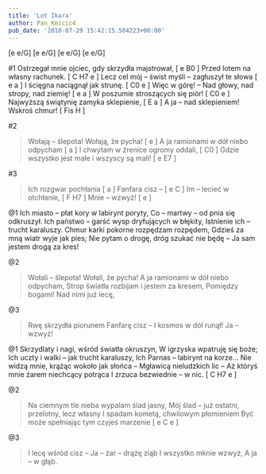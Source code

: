 ```yaml
---
title: 'Lot Ikara'
author: Pan_Kmicic4
pub_date: '2018-07-29 15:42:15.504223+00:00'
---
```


[e e/G]
[e e/G]
[e e/G]
[e e/G]

#1
Ostrzegał mnie ojciec, gdy skrzydła majstrował, [ e B0 ]
Przed lotem na własny rachunek. [ C H7 e ]
Lecz cel mój – świst myśli – zagłuszył te słowa [ e a ]
I ścięgna naciągnął jak strunę. [ C0 e ]
Więc w górę! – Nad głowy, nad stropy, nad ziemię! [ e a ]
W poszumie stroszących się piór! [ C0 e ]
Najwyższą świątynię zamyka sklepienie, [ E a ]
A ja – nad sklepieniem! Wskroś chmur! [ Fis H ]

#2
>Wołają – ślepota! Wołają, że pycha! [ e ]
>A ja ramionami w dół niebo odpycham [ a ]
>I chwytam w źrenice ogromy oddali, [ C0 ]
>Gdzie wszystko jest małe i wszyscy są mali! [ e E7 ]

#3
>Ich rozgwar pochłania [ a ]
>Fanfara cisz – [ e C ]
>Im – lecieć w otchłanie, [ F H7 ]
>Mnie – wzwyż! [ e ]

@1
Ich miasto – płat kory w labirynt poryty,
Co – martwy – od pnia się odkruszył.
Ich państwo – garść wysp dryfujących w błękity,
Istnienie ich – trucht karaluszy.
Chmur karki pokorne rozpędzam rozpędem,
Gdzieś za mną wiatr wyje jak pies;
Nie pytam o drogę, dróg szukać nie będę –
Ja sam jestem drogą za kres!

@2
>Wołali – ślepota! Wołali, że pycha!
>A ja ramionami w dół niebo odpycham,
>Strop światła rozbijam i jestem za kresem,
>Pomiędzy bogami! Nad nimi już lecę,

@3
>Rwę skrzydła piorunem
>Fanfarę cisz –
>I kosmos w dół runął!
>Ja – wzwyż!

@1
Skrzydlaty i nagi, wśród światła okruszyn,
W igrzyska wpatruję się boże;
Ich uczty i walki – jak trucht karaluszy,
Ich Parnas – labirynt na korze…
Nie widzą mnie, krążąc wokoło jak słońca
– Mgławicą nieludzkich lic –
Aż któryś mnie żarem niechcący potrąca
I zrzuca bezwiednie – w nic. [ C H7 e ]

@2
>Na ciemnym tle nieba wypalam ślad jasny,
>Mój ślad – już ostatni, przelotny, lecz własny
>I spadam kometą, chwilowym płomieniem
>Być może spełniając tym czyjeś marzenie [ e C e ]

@3
>I lecę wśród cisz –
>Ja – żar – drążę ziąb
>I wszystko mknie wzwyż,
>A ja – w głąb.